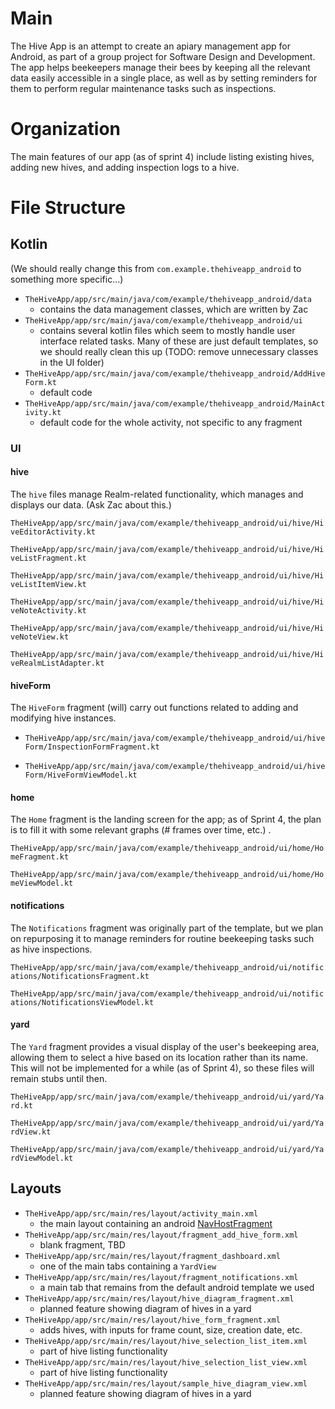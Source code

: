 # Main

The Hive App is an attempt to create an apiary management app for Android, as part
of a group project for Software Design and Development. The app helps beekeepers
manage their bees by keeping all the relevant data easily accessible in a single
place, as well as by setting reminders for them to perform regular maintenance 
tasks such as inspections.

# Organization

The main features of our app (as of sprint 4) include listing existing hives,
adding new hives, and adding inspection logs to a hive. 

# File Structure

## Kotlin

(We should really change this from `com.example.thehiveapp_android` to something
more specific...)

* `TheHiveApp/app/src/main/java/com/example/thehiveapp_android/data`
  - contains the data management classes, which are written by Zac
* `TheHiveApp/app/src/main/java/com/example/thehiveapp_android/ui`
  - contains several kotlin files which seem to mostly handle user interface
    related tasks. Many of these are just default templates, so we should really
    clean this up (TODO: remove unnecessary classes in the UI folder)
* `TheHiveApp/app/src/main/java/com/example/thehiveapp_android/AddHiveForm.kt`
  - default code
* `TheHiveApp/app/src/main/java/com/example/thehiveapp_android/MainActivity.kt`
  - default code for the whole activity, not specific to any fragment

### UI

#### hive

The `hive` files manage Realm-related functionality, which manages and displays
our data. (Ask Zac about this.)

`TheHiveApp/app/src/main/java/com/example/thehiveapp_android/ui/hive/HiveEditorActivity.kt`

`TheHiveApp/app/src/main/java/com/example/thehiveapp_android/ui/hive/HiveListFragment.kt`

`TheHiveApp/app/src/main/java/com/example/thehiveapp_android/ui/hive/HiveListItemView.kt`

`TheHiveApp/app/src/main/java/com/example/thehiveapp_android/ui/hive/HiveNoteActivity.kt`

`TheHiveApp/app/src/main/java/com/example/thehiveapp_android/ui/hive/HiveNoteView.kt`

`TheHiveApp/app/src/main/java/com/example/thehiveapp_android/ui/hive/HiveRealmListAdapter.kt`

#### hiveForm

The `HiveForm` fragment (will) carry out functions related to adding and
modifying hive instances.

* `TheHiveApp/app/src/main/java/com/example/thehiveapp_android/ui/hiveForm/InspectionFormFragment.kt`

* `TheHiveApp/app/src/main/java/com/example/thehiveapp_android/ui/hiveForm/HiveFormViewModel.kt`

#### home

The `Home` fragment is the landing screen for the app; as of Sprint 4, the plan
is to fill it with some relevant graphs (# frames over time, etc.) .

`TheHiveApp/app/src/main/java/com/example/thehiveapp_android/ui/home/HomeFragment.kt`

`TheHiveApp/app/src/main/java/com/example/thehiveapp_android/ui/home/HomeViewModel.kt`

#### notifications

The `Notifications` fragment was originally part of the template, but we plan on
repurposing it to manage reminders for routine beekeeping tasks such as hive
inspections.

`TheHiveApp/app/src/main/java/com/example/thehiveapp_android/ui/notifications/NotificationsFragment.kt`

`TheHiveApp/app/src/main/java/com/example/thehiveapp_android/ui/notifications/NotificationsViewModel.kt`

#### yard

The `Yard` fragment provides a visual display of the user's beekeeping area,
allowing them to select a hive based on its location rather than its name. This
will not be implemented for a while (as of Sprint 4), so these files will remain
stubs until then.

`TheHiveApp/app/src/main/java/com/example/thehiveapp_android/ui/yard/Yard.kt`

`TheHiveApp/app/src/main/java/com/example/thehiveapp_android/ui/yard/YardView.kt`

`TheHiveApp/app/src/main/java/com/example/thehiveapp_android/ui/yard/YardViewModel.kt`

## Layouts

* `TheHiveApp/app/src/main/res/layout/activity_main.xml`
  - the main layout containing an android
    [NavHostFragment](https://developer.android.com/reference/androidx/navigation/fragment/NavHostFragment)
* `TheHiveApp/app/src/main/res/layout/fragment_add_hive_form.xml`
  - blank fragment, TBD
* `TheHiveApp/app/src/main/res/layout/fragment_dashboard.xml`
  - one of the main tabs containing a `YardView`
* `TheHiveApp/app/src/main/res/layout/fragment_notifications.xml`
  - a main tab that remains from the default android template we used
* `TheHiveApp/app/src/main/res/layout/hive_diagram_fragment.xml`
  - planned feature showing diagram of hives in a yard
* `TheHiveApp/app/src/main/res/layout/hive_form_fragment.xml`
  - adds hives, with inputs for frame count, size, creation date, etc.
* `TheHiveApp/app/src/main/res/layout/hive_selection_list_item.xml`
  - part of hive listing functionality
* `TheHiveApp/app/src/main/res/layout/hive_selection_list_view.xml`
  - part of hive listing functionality
* `TheHiveApp/app/src/main/res/layout/sample_hive_diagram_view.xml`
  - planned feature showing diagram of hives in a yard
